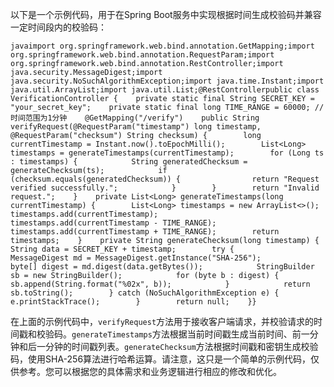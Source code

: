 以下是一个示例代码，用于在Spring Boot服务中实现根据时间生成校验码并兼容一定时间段内的校验码：

```javaimport org.springframework.web.bind.annotation.GetMapping;import org.springframework.web.bind.annotation.RequestParam;import org.springframework.web.bind.annotation.RestController;import java.security.MessageDigest;import java.security.NoSuchAlgorithmException;import java.time.Instant;import java.util.ArrayList;import java.util.List;@RestControllerpublic class VerificationController {    private static final String SECRET_KEY = "your_secret_key";    private static final long TIME_RANGE = 60000; // 时间范围为1分钟    @GetMapping("/verify")    public String verifyRequest(@RequestParam("timestamp") long timestamp, @RequestParam("checksum") String checksum) {        long currentTimestamp = Instant.now().toEpochMilli();        List<Long> timestamps = generateTimestamps(currentTimestamp);        for (Long ts : timestamps) {            String generatedChecksum = generateChecksum(ts);            if (checksum.equals(generatedChecksum)) {                return "Request verified successfully.";            }        }        return "Invalid request.";    }    private List<Long> generateTimestamps(long currentTimestamp) {        List<Long> timestamps = new ArrayList<>();        timestamps.add(currentTimestamp);        timestamps.add(currentTimestamp - TIME_RANGE);        timestamps.add(currentTimestamp + TIME_RANGE);        return timestamps;    }    private String generateChecksum(long timestamp) {        String data = SECRET_KEY + timestamp;        try {            MessageDigest md = MessageDigest.getInstance("SHA-256");            byte[] digest = md.digest(data.getBytes());            StringBuilder sb = new StringBuilder();            for (byte b : digest) {                sb.append(String.format("%02x", b));            }            return sb.toString();        } catch (NoSuchAlgorithmException e) {            e.printStackTrace();        }        return null;    }}```

在上面的示例代码中，`verifyRequest`方法用于接收客户端请求，并校验请求的时间戳和校验码。`generateTimestamps`方法根据当前时间戳生成当前时间、前一分钟和后一分钟的时间戳列表。`generateChecksum`方法根据时间戳和密钥生成校验码，使用SHA-256算法进行哈希运算。请注意，这只是一个简单的示例代码，仅供参考。您可以根据您的具体需求和业务逻辑进行相应的修改和优化。